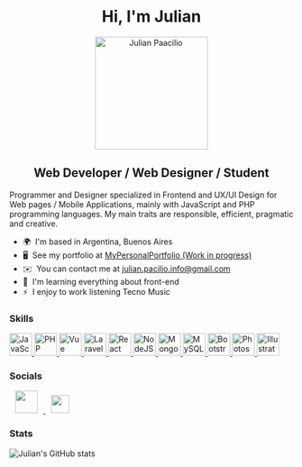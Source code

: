 <h1 align="center">Hi, I'm Julian</h1>

<p align="center">
  <img height="200" align="center" src="https://github.com/julian-pacilio/julian-pacilio/assets/112145157/98179833-47f8-40d7-bae2-6389291de65e" alt="Julian Paacilio" /> </a>
</p>

<h2 align="center">Web Developer / Web Designer / Student</h2>

Programmer and Designer specialized in Frontend and UX/UI Design for Web pages / Mobile Applications, mainly with JavaScript and PHP programming languages. My main traits are responsible, efficient, pragmatic and creative.

* 🌍  I'm based in Argentina, Buenos Aires
* 🖥️  See my portfolio at [MyPersonalPortfolio (Work in progress)](http://pacilio-julian.vercel.app)
* ✉️  You can contact me at [julian.pacilio.info@gmail.com](mailto:julian.pacilio.info@gmail.com)
* 🧠  I'm learning everything about front-end
* ⚡  I enjoy to work listening Tecno Music

### Skills

<p align="left"> <a href="https://developer.mozilla.org/en-US/docs/Web/JavaScript" target="_blank" rel="noreferrer"> <img width="40" height="40" src="https://raw.githubusercontent.com/danielcranney/readme-generator/main/public/icons/skills/javascript-colored.svg" alt="JavaScript" /> </a> <a href="https://www.php.net/" target="_blank" rel="noreferrer"> <img width="40" height="40" src="https://raw.githubusercontent.com/danielcranney/readme-generator/main/public/icons/skills/php-colored.svg" alt="PHP" /> </a> <a href="https://vuejs.org/" target="_blank" rel="noreferrer"> <img width="40" height="40" src="https://raw.githubusercontent.com/danielcranney/readme-generator/main/public/icons/skills/vuejs-colored.svg" alt="Vue" /> </a> <a href="https://laravel.com/" target="_blank" rel="noreferrer"> <img width="40" height="40" src="https://raw.githubusercontent.com/danielcranney/readme-generator/main/public/icons/skills/laravel-colored.svg" alt="Laravel" /> </a> <a href="https://reactjs.org/" target="_blank" rel="noreferrer"> <img width="40" height="40" src="https://raw.githubusercontent.com/danielcranney/readme-generator/main/public/icons/skills/react-colored.svg" alt="React" /> </a> <a href="https://nodejs.org/en/" target="_blank" rel="noreferrer"> <img width="40" height="40" src="https://raw.githubusercontent.com/danielcranney/readme-generator/main/public/icons/skills/nodejs-colored.svg" alt="NodeJS" /> </a> <a href="https://www.mongodb.com/" target="_blank" rel="noreferrer"> <img width="40" height="40" src="https://raw.githubusercontent.com/danielcranney/readme-generator/main/public/icons/skills/mongodb-colored.svg" alt="MongoDB" /> </a> <a href="https://www.mysql.com/" target="_blank" rel="noreferrer"> <img width="40" height="40" src="https://raw.githubusercontent.com/danielcranney/readme-generator/main/public/icons/skills/mysql-colored.svg" alt="MySQL" /> </a> <a href="https://getbootstrap.com/" target="_blank" rel="noreferrer"> <img width="40" height="40" src="https://raw.githubusercontent.com/danielcranney/readme-generator/main/public/icons/skills/bootstrap-colored.svg" alt="Bootstrap" /> </a> <a href="https://www.adobe.com/uk/products/photoshop.html" target="_blank" rel="noreferrer"> <img width="40" height="40" src="https://raw.githubusercontent.com/danielcranney/readme-generator/main/public/icons/skills/photoshop-colored.svg" alt="Photoshop" /> </a> <a href="adobe.com/uk/products/illustrator.html" target="_blank" rel="noreferrer"> <img width="40" height="40" src="https://raw.githubusercontent.com/danielcranney/readme-generator/main/public/icons/skills/illustrator-colored.svg" alt="Illustrator" /> </a> </p>

### Socials

<p align="left"> <a href="https://www.behance.com/julianpacilio" target="_blank" rel="noreferrer"> <img style="margin:0 10px;" src="https://raw.githubusercontent.com/danielcranney/readme-generator/main/public/icons/socials/behance.svg" width="40" height="40" /> </a> <a href="https://www.linkedin.com/in/julian-pacilio" target="_blank" rel="noreferrer"> <img style="margin:0 10px;" src="https://raw.githubusercontent.com/danielcranney/readme-generator/main/public/icons/socials/linkedin.svg" width="32" height="32" /> </a> </p>

### Stats

![Julian's GitHub stats](https://github-readme-stats-sigma-five.vercel.app/api?username=julian-pacilio&show_icons=true&theme=radical)
